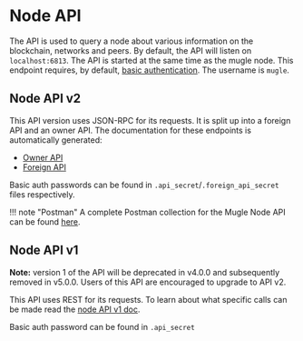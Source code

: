# Node API

The API is used to query a node about various information on the blockchain, networks and peers. By default, the API will listen on `localhost:6813`. The API is started at the same time as the mugle node.
This endpoint requires, by default, [basic authentication](https://en.wikipedia.org/wiki/Basic_access_authentication). The username is `mugle`.

## Node API v2

This API version uses JSON-RPC for its requests. It is split up into a foreign API and an owner API. The documentation for these endpoints is automatically generated:

* [Owner API](https://docs.rs/mugle_api/latest/mugle_api/trait.OwnerRpc.html)
* [Foreign API](https://docs.rs/mugle_api/latest/mugle_api/trait.ForeignRpc.html)

Basic auth passwords can be found in `.api_secret`/`.foreign_api_secret` files respectively.

!!! note "Postman"
    A complete Postman collection for the Mugle Node API can be found [here](https://forum.mugle.org/t/full-postman-collection-for-mugle-node-api/7696).

## Node API v1

**Note:** version 1 of the API will be deprecated in v4.0.0 and subsequently removed in v5.0.0. Users of this API are encouraged to upgrade to API v2.

This API uses REST for its requests. To learn about what specific calls can be made read the [node API v1 doc](https://github.com/mugleproject/mugle/blob/master/doc/api/node_api_v1.md).

Basic auth password can be found in `.api_secret`
